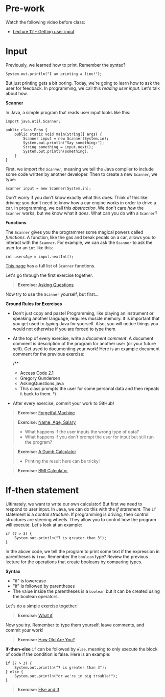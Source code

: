 Pre-work
=
Watch the following video before class:
* [Lecture 12 - Getting user input](https://www.udemy.com/java-tutorial/#/lecture/135297)


Input
=

Previously, we learned how to print. Remember the syntax?

    System.out.println("I am printing a line!");

But just printing gets a bit boring. Today, we're going to learn how to ask the user for feedback. In programming, we call this *reading user input*. Let's talk about how.

**Scanner**

In Java, a simple program that reads user input looks like this:

    import java.util.Scanner;

    public class Echo {
        public static void main(String[] args) {
            Scanner input = new Scanner(System.in);
            System.out.println("Say something:");
            String something = input.next();
            System.out.println(something);
        }
    }

First, we *import the `Scanner`*, meaning we tell the Java compiler to include some code written by another developer. Then to create a new `Scanner`, we type:

    Scanner input = new Scanner(System.in);

Don't worry if you don't know exactly what this does. Think of this like driving: you don't need to know how a car engine works in order to drive a car. In programming, we call this *abstraction*. We don't care *how* the `Scanner` works, but we know what it *does*. What can you do with a `Scanner`?

**Functions**

The `Scanner` gives you the programmer some magical powers called *functions*. A function, like the gas and break pedals on a car, allows you to interact with the `Scanner`. For example, we can ask the `Scanner` to ask the user for an `int` like this:

    int usersAge = input.nextInt();

[This page](http://docs.oracle.com/javase/7/docs/api/java/util/Scanner.html) has a full list of `Scanner` functions. 

Let's go through the first exercise together.

> **Exercise:** [Asking Questions](http://programmingbydoing.com/a/asking-questions.html)

Now try to use the `Scanner` yourself, but first...

**Ground Rules for Exercises**

- Don't just copy and paste! Programming, like playing an instrument or speaking another language, requires muscle memory. It is important that you get used to *typing* Java for yourself. Also, you will notice things you would not otherwise if you are forced to type them.
- At the top of every exercise, write a *document comment*. A document comment is description of the program for another user (or your future self). Get used to documenting your work! Here is an example document comment for the previous exercise:

    /**
     * Access Code 2.1
     * Gregory Gundersen
     * AskingQuestions.java
     * This class prompts the user for some personal data and then repeats it back to them.
     */

- After every exercise, commit your work to GitHub!

> **Exercise:** [Forgetful Machine](http://programmingbydoing.com/a/the-forgetful-machine.html)

> **Exercise:** [Name, Age, Salary](http://programmingbydoing.com/a/name-age-and-salary.html)
> - What happens if the user inputs the wrong type of data?
> - What happens if you don't prompt the user for input but still run the program?

> **Exercise:** [A Dumb Calculator](http://programmingbydoing.com/a/a-dumb-calculator.html)
> - Printing the result here can be tricky!

> **Exercise:** [BMI Calculator](http://programmingbydoing.com/a/bmi-calculator.html)

If-then statement
=
Ultimately, we want to write our own calculator! But first we need to respond to user input. In Java, we can do this with the *if statement*. The `if` statement is a *control structure*. If programming is driving, then control structures are steering wheels. They allow you to control how the program will execute. Let's look at an example:

    if (7 > 3) {
        System.out.println("7 is greater than 3");
    }

In the above code, we tell the program to print some text if the expression in parentheses is `true`. Remember the `boolean` type? Review the previous lecture for the operations that create booleans by comparing types.

**Syntax**
- "if" is lowercase
- "if" is followed by parentheses
- The value inside the parentheses is a `boolean` but it can be created using the boolean operators.

Let's do a simple exercise together:
> **Exercise:** [What if](http://programmingbydoing.com/a/what-if.html)

Now you try. Remember to type them yourself, leave comments, and commit your work!
> **Exercise:** [How Old Are You?](http://programmingbydoing.com/a/how-old-are-you.html)

**If-then-else**
`if` can be followed by `else`, meaning to only execute the block of code if the condition is false. Here is an example:

    if (7 > 3) {
        System.out.println("7 is greater than 3");
    } else {
        System.out.println("or we're in big trouble!");
    }

> **Exercise:** [Else and If](http://programmingbydoing.com/a/else-and-if.html)

